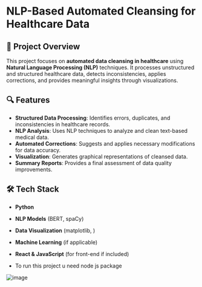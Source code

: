 # NLP-Based Automated Cleansing for Healthcare Data

## 📌 Project Overview
This project focuses on **automated data cleansing in healthcare** using **Natural Language Processing (NLP)** techniques. It processes unstructured and structured healthcare data, detects inconsistencies, applies corrections, and provides meaningful insights through visualizations.

## 🔍 Features
- **Structured Data Processing**: Identifies errors, duplicates, and inconsistencies in healthcare records.
- **NLP Analysis**: Uses NLP techniques to analyze and clean text-based medical data.
- **Automated Corrections**: Suggests and applies necessary modifications for data accuracy.
- **Visualization**: Generates graphical representations of cleansed data.
- **Summary Reports**: Provides a final assessment of data quality improvements.

## 🛠️ Tech Stack
- **Python** 
- **NLP Models** (BERT, spaCy)
- **Data Visualization** (matplotlib, )
- **Machine Learning** (if applicable)
- **React & JavaScript** (for front-end if included)

- To run this project u need node js package
  
![image](https://github.com/user-attachments/assets/472ebf06-c87e-421c-85af-39625ce86924)

